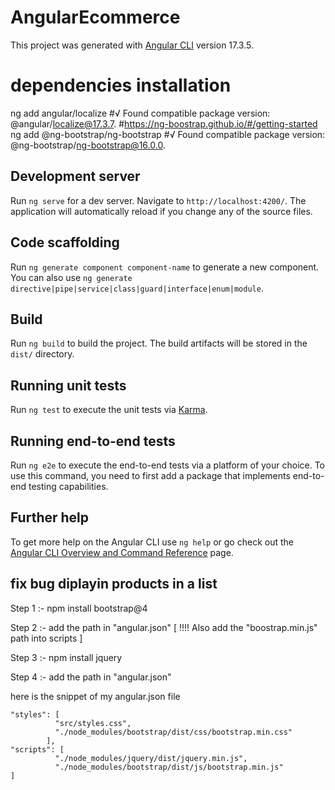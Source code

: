 # AngularEcommerce

This project was generated with [Angular CLI](https://github.com/angular/angular-cli) version 17.3.5.

# dependencies installation

ng add angular/localize
#√ Found compatible package version: @angular/localize@17.3.7.
#https://ng-boostrap.github.io/#/getting-started
ng add @ng-bootstrap/ng-bootstrap
#√ Found compatible package version: @ng-bootstrap/ng-bootstrap@16.0.0.

## Development server

Run `ng serve` for a dev server. Navigate to `http://localhost:4200/`. The application will automatically reload if you change any of the source files.

## Code scaffolding

Run `ng generate component component-name` to generate a new component. You can also use `ng generate directive|pipe|service|class|guard|interface|enum|module`.

## Build

Run `ng build` to build the project. The build artifacts will be stored in the `dist/` directory.

## Running unit tests

Run `ng test` to execute the unit tests via [Karma](https://karma-runner.github.io).

## Running end-to-end tests

Run `ng e2e` to execute the end-to-end tests via a platform of your choice. To use this command, you need to first add a package that implements end-to-end testing capabilities.

## Further help

To get more help on the Angular CLI use `ng help` or go check out the [Angular CLI Overview and Command Reference](https://angular.io/cli) page.

## fix bug diplayin products in a list

Step 1 :- npm install bootstrap@4

Step 2 :- add the path in "angular.json" [ !!!! Also add the "boostrap.min.js" path into scripts ]

Step 3 :- npm install jquery

Step 4 :- add the path in "angular.json"

here is the snippet of my angular.json file

    "styles": [
              "src/styles.css",
              "./node_modules/bootstrap/dist/css/bootstrap.min.css"
            ],
    "scripts": [
              "./node_modules/jquery/dist/jquery.min.js",
              "./node_modules/bootstrap/dist/js/bootstrap.min.js"
    ]

